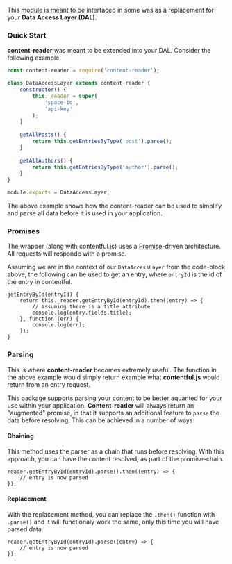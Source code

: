 This module is meant to be interfaced in some was as a replacement for your **Data Access Layer (DAL)**.

### Quick Start

**content-reader** was meant to be extended into your DAL. Consider the following example

```javascript
const content-reader = require('content-reader');

class DataAccessLayer extends content-reader {
    constructor() {
        this._reader = super(
            'space-id',
            'api-key'
        );
    }
    
    getAllPosts() {
        return this.getEntriesByType('post').parse();
    }
    
    getAllAuthors() {
        return this.getEntriesByType('author').parse();
    }
}

module.exports = DataAccessLayer;
```

The above example shows how the content-reader can be used to simplify and parse all
data before it is used in your application.

### Promises

The wrapper (along with contentful.js) uses a [Promise](https://developer.mozilla.org/en-US/docs/Web/JavaScript/Reference/Global_Objects/Promise)-driven architecture. All requests will responde with a promise.

Assuming we are in the context of our `DataAccessLayer` from the code-block above, the following can be used to get an entry, where `entryId` is the id of the entry in contentful.

```
getEntryById(entryId) {
    return this._reader.getEntryById(entryId).then((entry) => {
        // assuming there is a title attribute
        console.log(entry.fields.title);
    }, function (err) {
        console.log(err);
    });
}
```

### Parsing

This is where **content-reader** becomes extremely useful. The function in the above example
would simply return example what **contentful.js** would return from an entry request.

This package supports parsing your content to be better aquanted for your use within your application.
**Content-reader** will always return an "augmented" promise, in that it supports an additional feature to
`parse` the data before resolving. This can be achieved in a number of ways:


#### Chaining

This method uses the parser as a chain that runs before resolving.
With this approach, you can have the content resolved, as part of the promise-chain.

```
reader.getEntryById(entryId).parse().then((entry) => {
    // entry is now parsed
});
```

#### Replacement

With the replacement method, you can replace the `.then()` function with `.parse()`
and it will functionaly work the same, only this time you will have parsed data.

```
reader.getEntryById(entryId).parse((entry) => {
    // entry is now parsed
});
```

